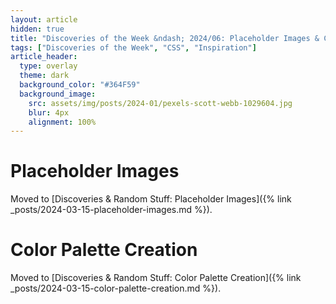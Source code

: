 ```yaml
---
layout: article
hidden: true
title: "Discoveries of the Week &ndash; 2024/06: Placeholder Images & Color Palettes"
tags: ["Discoveries of the Week", "CSS", "Inspiration"]
article_header:
  type: overlay
  theme: dark
  background_color: "#364F59"
  background_image:
    src: assets/img/posts/2024-01/pexels-scott-webb-1029604.jpg
    blur: 4px
    alignment: 100%
---
```


# Placeholder Images
Moved to [Discoveries & Random Stuff: Placeholder Images]({% link _posts/2024-03-15-placeholder-images.md %}).

# Color Palette Creation
Moved to [Discoveries & Random Stuff: Color Palette Creation]({% link _posts/2024-03-15-color-palette-creation.md %}).
